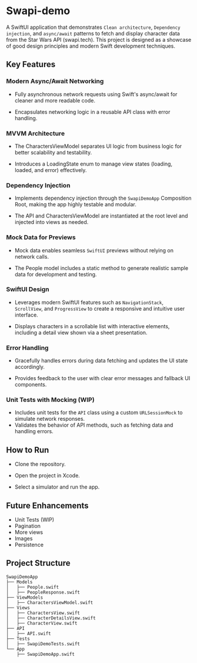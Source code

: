 # Swapi-demo
A SwiftUI application that demonstrates `Clean architecture`, `Dependency injection`, and `async/await` patterns to fetch and display character data from the Star Wars API (swapi.tech). 
This project is designed as a showcase of good design principles and modern Swift development techniques.

## Key Features

### **Modern Async/Await Networking**
- Fully asynchronous network requests using Swift's async/await for cleaner and more readable code.

- Encapsulates networking logic in a reusable API class with error handling.

### **MVVM Architecture**
- The CharactersViewModel separates UI logic from business logic for better scalability and testability.

- Introduces a LoadingState enum to manage view states (loading, loaded, and error) effectively.

### **Dependency Injection**
- Implements dependency injection through the `SwapiDemoApp` Composition Root, making the app highly testable and modular.

- The API and CharactersViewModel are instantiated at the root level and injected into views as needed.

### **Mock Data for Previews**
- Mock data enables seamless `SwiftUI` previews without relying on network calls.

- The People model includes a static method to generate realistic sample data for development and testing.

### **SwiftUI Design**
- Leverages modern SwiftUI features such as `NavigationStack`, `ScrollView`, and `ProgressView` to create a responsive and intuitive user interface.

- Displays characters in a scrollable list with interactive elements, including a detail view shown via a sheet presentation.

### **Error Handling**
- Gracefully handles errors during data fetching and updates the UI state accordingly.

- Provides feedback to the user with clear error messages and fallback UI components.

### **Unit Tests with Mocking** (WIP)
- Includes unit tests for the `API` class using a custom `URLSessionMock` to simulate network responses.
- Validates the behavior of API methods, such as fetching data and handling errors.

## How to Run

- Clone the repository.

- Open the project in Xcode.

- Select a simulator and run the app.

## Future Enhancements

- Unit Tests (WIP)
- Pagination
- More views
- Images
- Persistence


## Project Structure

```
SwapiDemoApp
├── Models
│   ├── People.swift
│   ├── PeopleResponse.swift
├── ViewModels
│   ├── CharactersViewModel.swift
├── Views
│   ├── CharactersView.swift
│   ├── CharacterDetailsView.swift
│   ├── CharacterView.swift
├── API
│   ├── API.swift
├── Tests
│   ├── SwapiDemoTests.swift
└── App
    ├── SwapiDemoApp.swift
```
